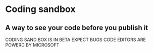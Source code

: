 # Coding sandbox
## A way to see your code before you publish it
CODING SAND BOX IS IN BETA EXPECT BUGS
CODE EDITORS ARE POWERD BY MICROSOFT
